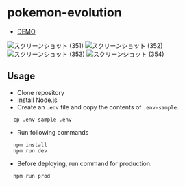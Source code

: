 # pokemon-evolution

- <a href="https://hisamikurita.github.io/pokemon-evolution/dist/">DEMO</a>

![スクリーンショット (351)](https://user-images.githubusercontent.com/47776346/97080261-018c9400-1635-11eb-9067-be30f821b590.png)
![スクリーンショット (352)](https://user-images.githubusercontent.com/47776346/97080263-02bdc100-1635-11eb-8693-ed7043a5433c.png)
![スクリーンショット (353)](https://user-images.githubusercontent.com/47776346/97080265-04878480-1635-11eb-83f3-877357ff442c.png)
![スクリーンショット (354)](https://user-images.githubusercontent.com/47776346/97080266-06e9de80-1635-11eb-8447-a358d24ec15b.png)

## Usage
* Clone repository<br>
* Install Node.js<br>
* Create an `.env` file and copy the contents of `.env-sample`. <br>
```
  cp .env-sample .env
```

* Run following commands<br>
```
  npm install
  npm run dev
```

* Before deploying, run command for production.<br>
```
  npm run prod
```
